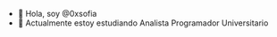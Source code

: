 - 👋 Hola, soy @0xsofia
- 🌱 Actualmente estoy estudiando Analista Programador Universitario

<!---
0xsofia/0xsofia is a ✨ special ✨ repository because its `README.md` (this file) appears on your GitHub profile.
You can click the Preview link to take a look at your changes.
--->
